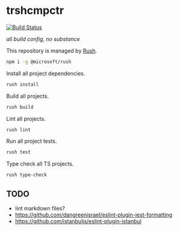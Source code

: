 # trshcmpctr

[![Build Status](https://cloud.drone.io/api/badges/shanedg/trshcmpctr/status.svg)](https://cloud.drone.io/shanedg/trshcmpctr)

_all build config, no substance_

This repository is managed by [Rush](https://rushjs.io/pages/developer/new_developer/).

```sh
npm i -g @microsoft/rush
```

Install all project dependencies.

```sh
rush install
```

Build all projects.

```sh
rush build
```

Lint all projects.

```sh
rush lint
```

Run all project tests.

```sh
rush test
```

Type check all TS projects.

```sh
rush type-check
```

## TODO

* lint markdown files?
* https://github.com/dangreenisrael/eslint-plugin-jest-formatting
* https://github.com/istanbuljs/eslint-plugin-istanbul
